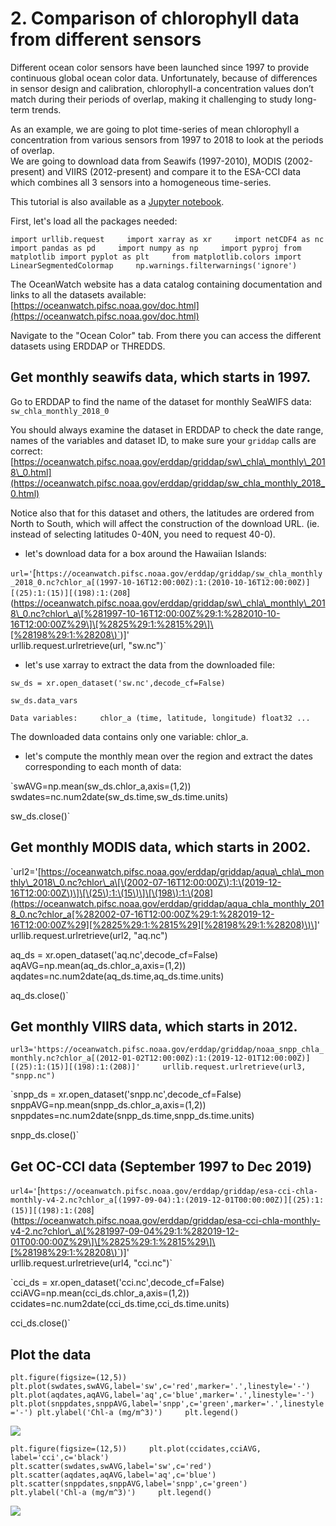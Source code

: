 # 2. Comparison of chlorophyll data from different sensors

Different ocean color sensors have been launched since 1997 to provide continuous global ocean color data. Unfortunately, because of differences in sensor design and calibration, chlorophyll-a concentration values don’t match during their periods of overlap, making it challenging to study long-term trends.

As an example, we are going to plot time-series of mean chlorophyll a concentration from various sensors from 1997 to 2018 to look at the periods of overlap.  
We are going to download data from Seawifs \(1997-2010\), MODIS \(2002-present\) and VIIRS \(2012-present\) and compare it to the ESA-CCI data which combines all 3 sensors into a homogeneous time-series.

This tutorial is also available as a [Jupyter notebook](https://github.com/melhawaii/python-satellite-course/blob/master/OW_tutorial2.ipynb).

First, let's load all the packages needed:

`import urllib.request    
import xarray as xr    
import netCDF4 as nc    
import pandas as pd    
import numpy as np    
import pyproj from matplotlib import pyplot as plt    
from matplotlib.colors import LinearSegmentedColormap    
np.warnings.filterwarnings('ignore')`

The OceanWatch website has a data catalog containing documentation and links to all the datasets available:  
[https://oceanwatch.pifsc.noaa.gov/doc.html](https://oceanwatch.pifsc.noaa.gov/doc.html)

Navigate to the "Ocean Color" tab. From there you can access the different datasets using ERDDAP or THREDDS.

## **Get monthly seawifs data, which starts in 1997.** <a id="get-monthly-seawifs-dataset-which-starts-in-1997"></a>

Go to ERDDAP to find the name of the dataset for monthly SeaWIFS data: `sw_chla_monthly_2018_0`

You should always examine the dataset in ERDDAP to check the date range, names of the variables and dataset ID, to make sure your `griddap` calls are correct: [https://oceanwatch.pifsc.noaa.gov/erddap/griddap/sw\_chla\_monthly\_2018\_0.html](https://oceanwatch.pifsc.noaa.gov/erddap/griddap/sw_chla_monthly_2018_0.html)

Notice also that for this dataset and others, the latitudes are ordered from North to South, which will affect the construction of the download URL. \(ie. instead of selecting latitudes 0-40N, you need to request 40-0\).

* let's download data for a box around the Hawaiian Islands:

`url='`\[`https://oceanwatch.pifsc.noaa.gov/erddap/griddap/sw_chla_monthly_2018_0.nc?chlor_a[(1997-10-16T12:00:00Z):1:(2010-10-16T12:00:00Z)][(25):1:(15)][(198):1:(208`\]\([https://oceanwatch.pifsc.noaa.gov/erddap/griddap/sw\_chla\_monthly\_2018\_0.nc?chlor\_a\[%281997-10-16T12:00:00Z%29:1:%282010-10-16T12:00:00Z%29\]\[%2825%29:1:%2815%29\]\[%28198%29:1:%28208\)\`](https://oceanwatch.pifsc.noaa.gov/erddap/griddap/sw_chla_monthly_2018_0.nc?chlor_a[%281997-10-16T12:00:00Z%29:1:%282010-10-16T12:00:00Z%29][%2825%29:1:%2815%29][%28198%29:1:%28208%29`)\)\]'  
urllib.request.urlretrieve\(url, "sw.nc"\)\`

* let's use xarray to extract the data from the downloaded file:

`sw_ds = xr.open_dataset('sw.nc',decode_cf=False)`

`sw_ds.data_vars`

`Data variables:    
chlor_a (time, latitude, longitude) float32 ...`

The downloaded data contains only one variable: chlor\_a.

* let's compute the monthly mean over the region and extract the dates corresponding to each month of data:

\`swAVG=np.mean\(sw\_ds.chlor\_a,axis=\(1,2\)\)  
swdates=nc.num2date\(sw\_ds.time,sw\_ds.time.units\)

sw\_ds.close\(\)\`

## Get monthly MODIS data, which starts in 2002. <a id="get-monthly-modis-dataset-which-starts-in-2002"></a>

\`url2='[https://oceanwatch.pifsc.noaa.gov/erddap/griddap/aqua\_chla\_monthly\_2018\_0.nc?chlor\_a\[\(2002-07-16T12:00:00Z\):1:\(2019-12-16T12:00:00Z\)\]\[\(25\):1:\(15\)\]\[\(198\):1:\(208](https://oceanwatch.pifsc.noaa.gov/erddap/griddap/aqua_chla_monthly_2018_0.nc?chlor_a[%282002-07-16T12:00:00Z%29:1:%282019-12-16T12:00:00Z%29][%2825%29:1:%2815%29][%28198%29:1:%28208)\)\]'  
urllib.request.urlretrieve\(url2, "aq.nc"\)

aq\_ds = xr.open\_dataset\('aq.nc',decode\_cf=False\)  
aqAVG=np.mean\(aq\_ds.chlor\_a,axis=\(1,2\)\)  
aqdates=nc.num2date\(aq\_ds.time,aq\_ds.time.units\)

aq\_ds.close\(\)\`

## Get monthly VIIRS data, which starts in 2012. <a id="get-monthly-viirs-dataset-which-starts-in-2012"></a>

`url3='https://oceanwatch.pifsc.noaa.gov/erddap/griddap/noaa_snpp_chla_monthly.nc?chlor_a[(2012-01-02T12:00:00Z):1:(2019-12-01T12:00:00Z)][(25):1:(15)][(198):1:(208)]'    
urllib.request.urlretrieve(url3, "snpp.nc")`

\`snpp\_ds = xr.open\_dataset\('snpp.nc',decode\_cf=False\)  
snppAVG=np.mean\(snpp\_ds.chlor\_a,axis=\(1,2\)\)  
snppdates=nc.num2date\(snpp\_ds.time,snpp\_ds.time.units\)

snpp\_ds.close\(\)\`

## Get OC-CCI data \(September 1997 to Dec 2019\)

`url4='`\[`https://oceanwatch.pifsc.noaa.gov/erddap/griddap/esa-cci-chla-monthly-v4-2.nc?chlor_a[(1997-09-04):1:(2019-12-01T00:00:00Z)][(25):1:(15)][(198):1:(208`\]\([https://oceanwatch.pifsc.noaa.gov/erddap/griddap/esa-cci-chla-monthly-v4-2.nc?chlor\_a\[%281997-09-04%29:1:%282019-12-01T00:00:00Z%29\]\[%2825%29:1:%2815%29\]\[%28198%29:1:%28208\)\`](https://oceanwatch.pifsc.noaa.gov/erddap/griddap/esa-cci-chla-monthly-v4-2.nc?chlor_a[%281997-09-04%29:1:%282019-12-01T00:00:00Z%29][%2825%29:1:%2815%29][%28198%29:1:%28208%29`)\)\]'  
urllib.request.urlretrieve\(url4, "cci.nc"\)\`

\`cci\_ds = xr.open\_dataset\('cci.nc',decode\_cf=False\)  
cciAVG=np.mean\(cci\_ds.chlor\_a,axis=\(1,2\)\)  
ccidates=nc.num2date\(cci\_ds.time,cci\_ds.time.units\)

cci\_ds.close\(\)\`

## Plot the data

`plt.figure(figsize=(12,5)) plt.plot(swdates,swAVG,label='sw',c='red',marker='.',linestyle='-') plt.plot(aqdates,aqAVG,label='aq',c='blue',marker='.',linestyle='-') plt.plot(snppdates,snppAVG,label='snpp',c='green',marker='.',linestyle='-') plt.ylabel('Chl-a (mg/m^3)')    
plt.legend()`

![](../../.gitbook/assets/image%20%28198%29.png)

`plt.figure(figsize=(12,5))    
plt.plot(ccidates,cciAVG, label='cci',c='black')    
plt.scatter(swdates,swAVG,label='sw',c='red')    
plt.scatter(aqdates,aqAVG,label='aq',c='blue')    
plt.scatter(snppdates,snppAVG,label='snpp',c='green')    
plt.ylabel('Chl-a (mg/m^3)')    
plt.legend()`

![](../../.gitbook/assets/image%20%28190%29.png)

